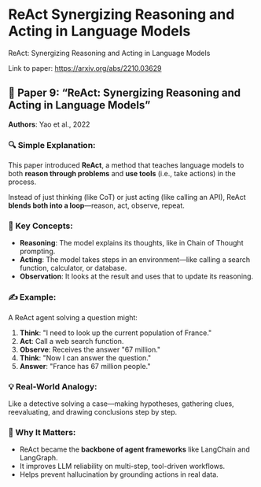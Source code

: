 # ReAct Synergizing Reasoning and Acting in Language Models

ReAct: Synergizing Reasoning and Acting in Language Models

Link to paper: https://arxiv.org/abs/2210.03629


## 📄 Paper 9: “ReAct: Synergizing Reasoning and Acting in Language Models”
**Authors**: Yao et al., 2022

### 🔍 Simple Explanation:
This paper introduced **ReAct**, a method that teaches language models to both **reason through problems** and **use tools** (i.e., take actions) in the process.

Instead of just thinking (like CoT) or just acting (like calling an API), ReAct **blends both into a loop**—reason, act, observe, repeat.

### 🧠 Key Concepts:
- **Reasoning**: The model explains its thoughts, like in Chain of Thought prompting.
- **Acting**: The model takes steps in an environment—like calling a search function, calculator, or database.
- **Observation**: It looks at the result and uses that to update its reasoning.

### ✍️ Example:
A ReAct agent solving a question might:
1. **Think**: "I need to look up the current population of France."
2. **Act**: Call a web search function.
3. **Observe**: Receives the answer "67 million."
4. **Think**: "Now I can answer the question."
5. **Answer**: "France has 67 million people."

### 💡 Real-World Analogy:
Like a detective solving a case—making hypotheses, gathering clues, reevaluating, and drawing conclusions step by step.

### 🧩 Why It Matters:
- ReAct became the **backbone of agent frameworks** like LangChain and LangGraph.
- It improves LLM reliability on multi-step, tool-driven workflows.
- Helps prevent hallucination by grounding actions in real data.